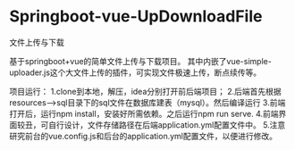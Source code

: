 # Springboot-vue-UpDownloadFile
文件上传与下载

基于springboot+vue的简单文件上传与下载项目。 其中内嵌了vue-simple-uploader.js这个大文件上传的插件，可实现文件极速上传，断点续传等。

项目运行： 1.clone到本地，解压，idea分别打开前后端项目； 
          2.后端首先根据resources——>sql目录下的sql文件在数据库建表（mysql）。然后编译运行 
          3.前端打开后，运行npm install，安装好所需依赖。之后运行npm run serve. 
          4.前端界面较丑，可自行设计，文件存储路径在后端application.yml配置文件中。 
          5.注意研究前台的vue.config.js和后台的application.yml配置文件，以便进行修改。
